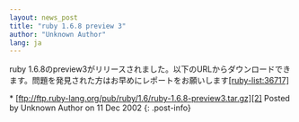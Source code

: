 ```yaml
---
layout: news_post
title: "ruby 1.6.8 preview 3"
author: "Unknown Author"
lang: ja
---
```


ruby
1.6.8のpreview3がリリースされました。以下のURLからダウンロードできます。問題を発見された方はお早めにレポートをお願いします[\[ruby-list:36717\]][1]

 \* [ftp://ftp.ruby-lang.org/pub/ruby/1.6/ruby-1.6.8-preview3.tar.gz][2] Posted by Unknown Author on 11 Dec 2002
{: .post-info}



[1]: http://blade.nagaokaut.ac.jp/cgi-bin/scat.rb/ruby/ruby-list/36717 
[2]: ftp://ftp.ruby-lang.org/pub/ruby/1.6/ruby-1.6.8-preview3.tar.gz 
